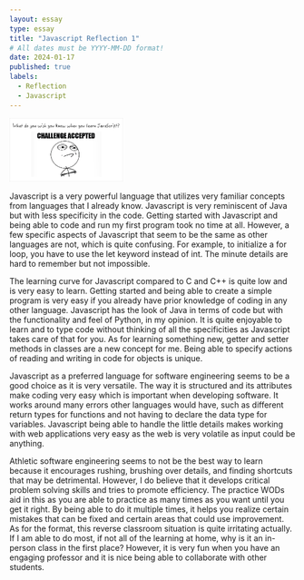 ```yaml
---
layout: essay
type: essay
title: "Javascript Reflection 1"
# All dates must be YYYY-MM-DD format!
date: 2024-01-17
published: true
labels:
  - Reflection
  - Javascript
---
```


<img width="200px" class="rounded float-start pe-4" src="../img/meme-720x405.jpeg">

  Javascript is a very powerful language that utilizes very familiar concepts from languages that I already know. Javascript is very reminiscent of Java but with less specificity in the code. Getting started with Javascript and being able to code and run my first program took no time at all. However, a few specific aspects of Javascript that seem to be the same as other languages are not, which is quite confusing. For example, to initialize a for loop, you have to use the let keyword instead of int. The minute details are hard to remember but not impossible. 

  The learning curve for Javascript compared to C and C++ is quite low and is very easy to learn. Getting started and being able to create a simple program is very easy if you already have prior knowledge of coding in any other language. Javascript has the look of Java in terms of code but with the functionality and feel of Python, in my opinion. It is quite enjoyable to learn and to type code without thinking of all the specificities as Javascript takes care of that for you. As for learning something new, getter and setter methods in classes are a new concept for me. Being able to specify actions of reading and writing in code for objects is unique. 

  Javascript as a preferred language for software engineering seems to be a good choice as it is very versatile. The way it is structured and its attributes make coding very easy which is important when developing software. It works around many errors other languages would have, such as different return types for functions and not having to declare the data type for variables. Javascript being able to handle the little details makes working with web applications very easy as the web is very volatile as input could be anything. 

  Athletic software engineering seems to not be the best way to learn because it encourages rushing, brushing over details, and finding shortcuts that may be detrimental. However, I do believe that it develops critical problem solving skills and tries to promote efficiency. The practice WODs aid in this as you are able to practice as many times as you want until you get it right. By being able to do it multiple times, it helps you realize certain mistakes that can be fixed and certain areas that could use improvement. As for the format, this reverse classroom situation is quite irritating actually. If I am able to do most, if not all of the learning at home, why is it an in-person class in the first place? However, it is very fun when you have an engaging professor and it is nice being able to collaborate with other students.  

